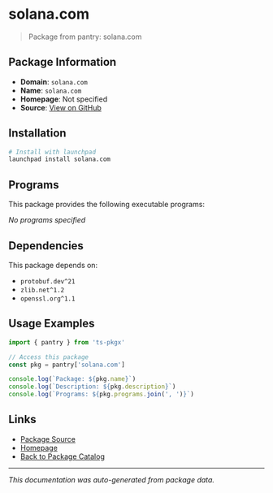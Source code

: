 # solana.com

> Package from pantry: solana.com

## Package Information

- **Domain**: `solana.com`
- **Name**: `solana.com`
- **Homepage**: Not specified
- **Source**: [View on GitHub](https://github.com/pkgxdev/pantry/tree/main/projects/solana.com/package.yml)

## Installation

```bash
# Install with launchpad
launchpad install solana.com
```

## Programs

This package provides the following executable programs:

*No programs specified*

## Dependencies

This package depends on:

- `protobuf.dev^21`
- `zlib.net^1.2`
- `openssl.org^1.1`

## Usage Examples

```typescript
import { pantry } from 'ts-pkgx'

// Access this package
const pkg = pantry['solana.com']

console.log(`Package: ${pkg.name}`)
console.log(`Description: ${pkg.description}`)
console.log(`Programs: ${pkg.programs.join(', ')}`)
```

## Links

- [Package Source](https://github.com/pkgxdev/pantry/tree/main/projects/solana.com/package.yml)
- [Homepage](#)
- [Back to Package Catalog](../../package-catalog.md)

---

*This documentation was auto-generated from package data.*
